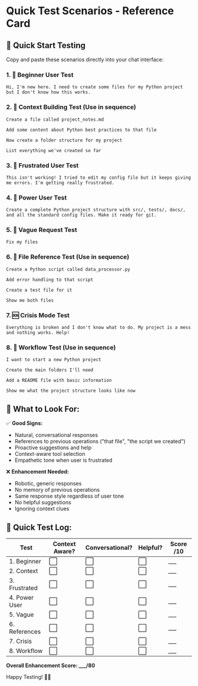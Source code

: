 # Quick Test Scenarios - Reference Card

## 🚀 Quick Start Testing

Copy and paste these scenarios directly into your chat interface:

### 1. 👋 **Beginner User Test**
```
Hi, I'm new here. I need to create some files for my Python project but I don't know how this works.
```

### 2. 🔄 **Context Building Test** (Use in sequence)
```
Create a file called project_notes.md
```
```
Add some content about Python best practices to that file
```
```
Now create a folder structure for my project
```
```
List everything we've created so far
```

### 3. 😤 **Frustrated User Test**
```
This isn't working! I tried to edit my config file but it keeps giving me errors. I'm getting really frustrated.
```

### 4. 🎯 **Power User Test**
```
Create a complete Python project structure with src/, tests/, docs/, and all the standard config files. Make it ready for git.
```

### 5. 🤔 **Vague Request Test**
```
Fix my files
```

### 6. 📁 **File Reference Test** (Use in sequence)
```
Create a Python script called data_processor.py
```
```
Add error handling to that script
```
```
Create a test file for it
```
```
Show me both files
```

### 7. 🆘 **Crisis Mode Test**
```
Everything is broken and I don't know what to do. My project is a mess and nothing works. Help!
```

### 8. 🔄 **Workflow Test** (Use in sequence)
```
I want to start a new Python project
```
```
Create the main folders I'll need
```
```
Add a README file with basic information
```
```
Show me what the project structure looks like now
```

## 🎯 What to Look For:

✅ **Good Signs:**
- Natural, conversational responses
- References to previous operations ("that file", "the script we created")
- Proactive suggestions and help
- Context-aware tool selection
- Empathetic tone when user is frustrated

❌ **Enhancement Needed:**
- Robotic, generic responses
- No memory of previous operations
- Same response style regardless of user tone
- No helpful suggestions
- Ignoring context clues

## 📝 Quick Test Log:

| Test | Context Aware? | Conversational? | Helpful? | Score /10 |
|------|----------------|-----------------|-----------|-----------|
| 1. Beginner | ⬜ | ⬜ | ⬜ | ___ |
| 2. Context | ⬜ | ⬜ | ⬜ | ___ |
| 3. Frustrated | ⬜ | ⬜ | ⬜ | ___ |
| 4. Power User | ⬜ | ⬜ | ⬜ | ___ |
| 5. Vague | ⬜ | ⬜ | ⬜ | ___ |
| 6. References | ⬜ | ⬜ | ⬜ | ___ |
| 7. Crisis | ⬜ | ⬜ | ⬜ | ___ |
| 8. Workflow | ⬜ | ⬜ | ⬜ | ___ |

**Overall Enhancement Score: ___/80**

Happy Testing! 🧪✨
